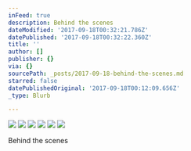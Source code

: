 ```yaml
---
inFeed: true
description: Behind the scenes
dateModified: '2017-09-18T00:32:21.786Z'
datePublished: '2017-09-18T00:32:22.360Z'
title: ''
author: []
publisher: {}
via: {}
sourcePath: _posts/2017-09-18-behind-the-scenes.md
starred: false
datePublishedOriginal: '2017-09-18T00:12:09.656Z'
_type: Blurb

---
```

![](https://the-grid-user-content.s3-us-west-2.amazonaws.com/20743e5a-ae18-4c13-9163-b94c0f919a00.jpg)
![](https://the-grid-user-content.s3-us-west-2.amazonaws.com/211baeb5-bec0-4061-9801-11c3ca52f149.jpg)
![](https://the-grid-user-content.s3-us-west-2.amazonaws.com/c10b7720-4275-49b2-b40b-9405fad8ca0d.jpg)
![](https://the-grid-user-content.s3-us-west-2.amazonaws.com/15b74b4b-b31b-4dac-a635-c0741a0d3fce.jpg)
![](https://the-grid-user-content.s3-us-west-2.amazonaws.com/d346a957-34ea-498b-9454-70d711d7c538.jpg)
![](https://the-grid-user-content.s3-us-west-2.amazonaws.com/7ac98f78-acb2-4fc6-872c-da3c6d866c90.jpg)

Behind the scenes